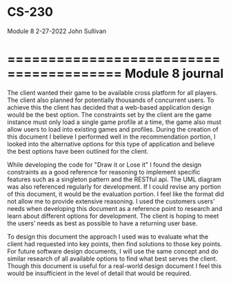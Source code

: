 # CS-230
Module 8
2-27-2022
John Sullivan

========================================
          Module 8 journal
========================================

  The client wanted their game to be available cross platform for all players. The client also planned for potentially thousands of concurrent users. To achieve this the client has decided that a web-based application design would be the best option. The constraints set by the client are the game instance must only load a single game profile at a time, the game also must allow users to load into existing games and profiles. During the creation of this document I believe I performed well in the recommendation portion, I looked into the alternative options for this type of application and believe the best options have been outlined for the client.
  
  While developing the code for "Draw it or Lose it" I found the design constraints as a good reference for reasoning to implement specific features such as a singleton pattern and the RESTful api. The UML diagram was also referenced regularly for development. If I could revise any portion of this document, it would be the evaluation portion. I feel like the format did not allow me to provide extensive reasoning. I used the customers users’ needs when developing this document as a reference point to research and learn about different options for development. The client is hoping to meet the users’ needs as best as possible to have a returning user base. 
  
  To design this document the approach I used was to evaluate what the client had requested into key points, then find solutions to those key points. For future software design documents, I will use the same concept and do similar research of all available options to find what best serves the client. Though this document is useful for a real-world design document I feel this would be insufficient in the level of detail that would be required.
